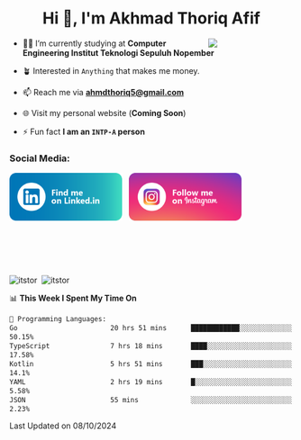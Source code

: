 <h1 align="center">Hi 👋, I'm Akhmad Thoriq Afif</h1>

<img align="right" src="https://i.giphy.com/media/VbnUQpnihPSIgIXuZv/giphy.webp" style="width:30%;">

- 👨‍🎓 I’m currently studying at **Computer Engineering Institut Teknologi Sepuluh Nopember**

- 🪴 Interested in `Anything` that makes me money.

- 📫 Reach me via **ahmdthoriq5@gmail.com**

- 🌐 Visit my personal website (**Coming Soon**)

- ⚡ Fun fact **I am an `INTP-A` person**

<h3 align="left">Social Media:</h3>
<p align="left">
<a href="https://linkedin.com/in/akhmad-thoriq-afif" target="_blank"><img align="center" src="./images/linkedin.png" alt="akhmad-thoriq-afif" width="200" /></a>&nbsp;&nbsp;
<a href="https://instagram.com/ahmdthoriq_" target="_blank"><img align="center" src="./images/instagram.png" alt="ahmdthoriq_"width="200" /></a>
</p>
</br>
</br>
</br>
</br>
<p><img align="center" src="https://github-readme-stats.vercel.app/api?username=itstor&show_icons=true&locale=en&theme=nord" alt="itstor" height="170"/>&nbsp;&nbsp;<img align="center" src="https://github-readme-stats.vercel.app/api/top-langs?username=itstor&show_icons=true&locale=en&layout=compact&theme=nord" alt="itstor" height="170" /></p>

<!--START_SECTION:waka-->
📊 **This Week I Spent My Time On** 

```text
💬 Programming Languages: 
Go                       20 hrs 51 mins      ████████████░░░░░░░░░░░░░   50.15% 
TypeScript               7 hrs 18 mins       ████░░░░░░░░░░░░░░░░░░░░░   17.58% 
Kotlin                   5 hrs 51 mins       ███░░░░░░░░░░░░░░░░░░░░░░   14.1% 
YAML                     2 hrs 19 mins       █░░░░░░░░░░░░░░░░░░░░░░░░   5.58% 
JSON                     55 mins             ░░░░░░░░░░░░░░░░░░░░░░░░░   2.23%

```


 Last Updated on 08/10/2024
<!--END_SECTION:waka-->
